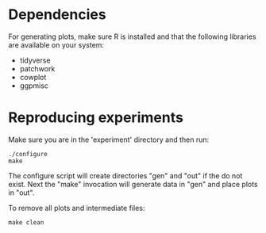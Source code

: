 # Dependencies
For generating plots, make sure R is installed and that the following libraries are available on your system:
- tidyverse
- patchwork
- cowplot
- ggpmisc

# Reproducing experiments
Make sure you are in the 'experiment' directory and then run:
``` shell
./configure
make
```
The configure script will create directories "gen" and "out" if the do not exist. Next the "make" invocation will generate data in "gen" and place plots in "out".

To remove all plots and intermediate files:
``` shell
make clean
```
